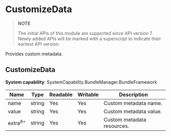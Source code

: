 # CustomizeData



> **NOTE**
>
> The initial APIs of this module are supported since API version 7. Newly added APIs will be marked with a superscript to indicate their earliest API version.



Provides custom metadata.

## CustomizeData

**System capability**: SystemCapability.BundleManager.BundleFramework



| Name              | Type  | Readable| Writable| Description            |
| ------------------ | ------ | ---- | ---- | ---------------- |
| name               | string | Yes  | Yes  | Custom metadata name.|
| value              | string | Yes  | Yes  | Custom metadata value.  |
| extra<sup>8+</sup> | string | Yes  | Yes  | Custom metadata resources.      |
